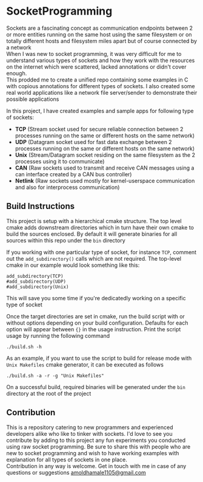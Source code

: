 # SocketProgramming
Sockets are a fascinating concept as communication endpoints between 2 or more entities running on the same host using the same filesystem or on totally different hosts and filesystem miles apart but of course connected by a network  
When I was new to socket programming, it was very difficult for me to understand various types of sockets and how they work with the resources on the internet which were scattered, lacked annotations or didn't cover enough.  
This prodded me to create a unified repo containing some examples in C with copious annotations for different types of sockets. I also created some real world applications like a network file server/sender to demonstrate their possible applications

In this project, I have created examples and sample apps for following type of sockets:
- **TCP** (Stream socket used for secure reliable connection between 2 processes running on the same or different hosts on the same network)
- **UDP** (Datagram socket used for fast data exchange between 2 processes running on the same or different hosts on the same network)
- **Unix** (Stream/Datagram socket residing on the same filesystem as the 2 processes using it to communicate)
- **CAN** (Raw sockets used to transmit and receive CAN messages using a can interface created by a CAN bus controller)
- **Netlink** (Raw sockets used mostly for kernel-userspace communication and also for interprocess communication)

## Build Instructions
This project is setup with a hierarchical cmake structure. The top level cmake adds downstream directories which in turn have their own cmake to build the sources enclosed. By default it will generate binaries for all sources within this repo under the `bin` directory  

If you working with one particular type of socket, for instance `TCP`, comment out the `add_subdirectory()` calls which are not required. The top-level cmake in our example would look something like this:
```
add_subdirectory(TCP)
#add_subdirectory(UDP)
#add_subdirectory(Unix)
```
This will save you some time if you're dedicatedly working on a specific type of socket  

Once the target directories are set in cmake, run the build script with or without options depending on your build configuration. Defaults for each option will appear between `{}` in the usage instruction. Print the script usage by running the following command
```
./build.sh -h
```
As an example, if you want to use the script to build for release mode with `Unix Makefiles` cmake generator, it can be executed as follows
```
./build.sh -a -r -g "Unix Makefiles"
```
On a successful build, required binaries will be generated under the `bin` directory at the root of the project

## Contribution
This is a repository catering to new programmers and experienced developers alike who like to tinker with sockets. I'd love to see you contribute by adding to this project any fun experiments you conducted using raw socket programming. Be sure to share this with people who are new to socket programming and wish to have working examples with explanation for all types of sockets in one place.  
Contribution in any way is welcome. Get in touch with me in case of any questions or suggestions amoldhamale1105@gmail.com